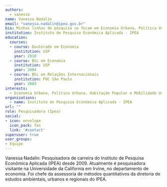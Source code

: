 ```yaml
---
authors:
  - vanessa
name: Vanessa Nadalin
email: "vanessa.nadalin@ipea.gov.br"
bio: Minhas linhas de pesquisa se focam em Economia Urbana, Política Urbana, Habitação Popular e Mobilidade Urbana.
institution: Instituto de Pesquisa Econômica Aplicada - IPEA
education:
  courses:
  - course: Doutorado em Economia
    institution: USP
    year: 2010
  - course: BSc em Economia
    institution: USP
    year: 2004
  - course: BSc em Relações Internacionais
    institution: PUC São Paulo
    year: 2003
interests:
  - Economia Urbana, Política Urbana, Habitação Popular e Mobilidade Urbana
organizations:
  - name: Instituto de Pesquisa Econômica Aplicada - IPEA
url: ""
role: Pesquisadora (Ipea)
social:
- icon: envelope
  icon_pack: fas
  link: '#contact'
superuser: true
user_groups:
- Equipe
---
```

  
Vanessa Nadalin: Pesquisadora de carreira do Instituto de Pesquisa Econômica Aplicada (IPEA) desde 2009. Atualmente é pesquisadora visitante na Universidade da California em Irvine, no departamento de economia. Foi chefe da assessoria de métodos quantitativos da diretoria de estudos ambientais, urbanos e regionais do IPEA.
